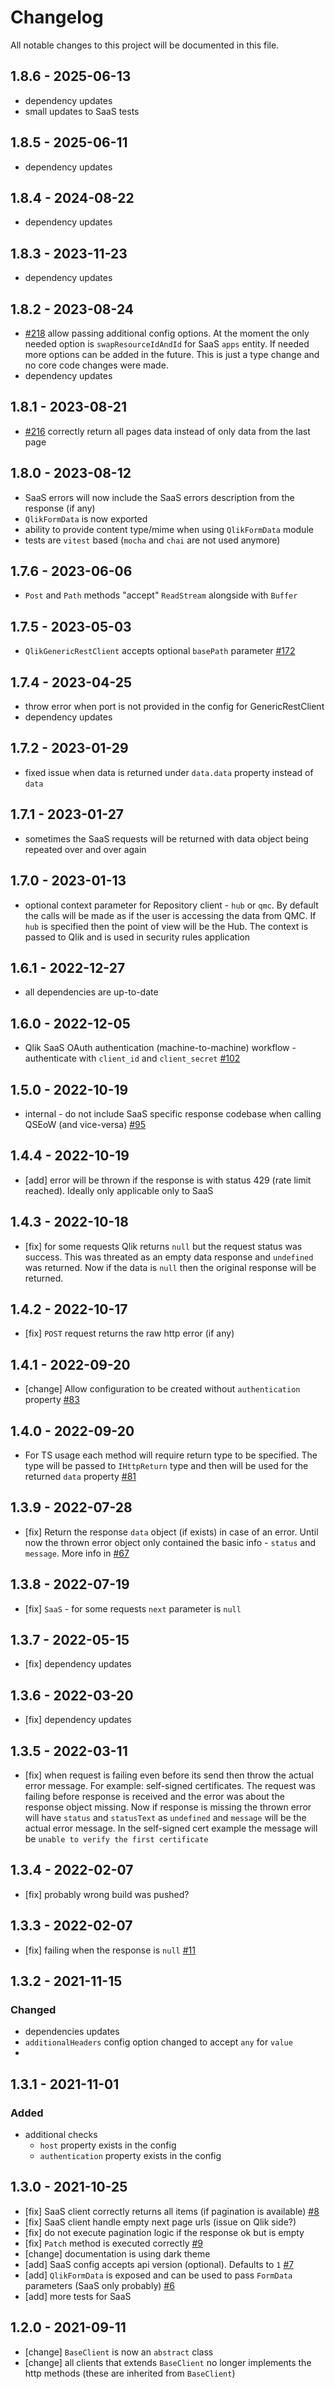 # Changelog

All notable changes to this project will be documented in this file.

## 1.8.6 - 2025-06-13

- dependency updates
- small updates to SaaS tests

## 1.8.5 - 2025-06-11

- dependency updates

## 1.8.4 - 2024-08-22

- dependency updates

## 1.8.3 - 2023-11-23

- dependency updates

## 1.8.2 - 2023-08-24

- [#218](https://github.com/Informatiqal/qlik-rest-api/issues/218) allow passing additional config options. At the moment the only needed option is `swapResourceIdAndId` for SaaS `apps` entity. If needed more options can be added in the future. This is just a type change and no core code changes were made.
- dependency updates

## 1.8.1 - 2023-08-21

- [#216](https://github.com/Informatiqal/qlik-rest-api/issues/216) correctly return all pages data instead of only data from the last page

## 1.8.0 - 2023-08-12

- SaaS errors will now include the SaaS errors description from the response (if any)
- `QlikFormData` is now exported
- ability to provide content type/mime when using `QlikFormData` module
- tests are `vitest` based (`mocha` and `chai` are not used anymore)

## 1.7.6 - 2023-06-06

- `Post` and `Path` methods "accept" `ReadStream` alongside with `Buffer`

## 1.7.5 - 2023-05-03

- `QlikGenericRestClient` accepts optional `basePath` parameter [#172](https://github.com/Informatiqal/qlik-rest-api/issues/172)

## 1.7.4 - 2023-04-25

- throw error when port is not provided in the config for GenericRestClient
- dependency updates

## 1.7.2 - 2023-01-29

- fixed issue when data is returned under `data.data` property instead of `data`

## 1.7.1 - 2023-01-27

- sometimes the SaaS requests will be returned with data object being repeated over and over again

## 1.7.0 - 2023-01-13

- optional context parameter for Repository client - `hub` or `qmc`. By default the calls will be made as if the user is accessing the data from QMC. If `hub` is specified then the point of view will be the Hub. The context is passed to Qlik and is used in security rules application

## 1.6.1 - 2022-12-27

- all dependencies are up-to-date

## 1.6.0 - 2022-12-05

- Qlik SaaS OAuth authentication (machine-to-machine) workflow - authenticate with `client_id` and `client_secret` [#102](https://github.com/Informatiqal/qlik-rest-api/issues/102)

## 1.5.0 - 2022-10-19

- internal - do not include SaaS specific response codebase when calling QSEoW (and vice-versa) [#95](https://github.com/Informatiqal/qlik-rest-api/issues/95)

## 1.4.4 - 2022-10-19

- [add] error will be thrown if the response is with status 429 (rate limit reached). Ideally only applicable only to SaaS

## 1.4.3 - 2022-10-18

- [fix] for some requests Qlik returns `null` but the request status was success. This was threated as an empty data response and `undefined` was returned. Now if the data is `null` then the original response will be returned.

## 1.4.2 - 2022-10-17

- [fix] `POST` request returns the raw http error (if any)

## 1.4.1 - 2022-09-20

- [change] Allow configuration to be created without `authentication` property [#83](https://github.com/Informatiqal/qlik-rest-api/issues/83)

## 1.4.0 - 2022-09-20

- For TS usage each method will require return type to be specified. The type will be passed to `IHttpReturn` type and then will be used for the returned `data` property [#81](https://github.com/Informatiqal/qlik-rest-api/issues/81)

## 1.3.9 - 2022-07-28

- [fix] Return the response `data` object (if exists) in case of an error. Until now the thrown error object only contained the basic info - `status` and `message`. More info in [#67](https://github.com/Informatiqal/qlik-rest-api/issues/67)

## 1.3.8 - 2022-07-19

- [fix] `SaaS` - for some requests `next` parameter is `null`

## 1.3.7 - 2022-05-15

- [fix] dependency updates

## 1.3.6 - 2022-03-20

- [fix] dependency updates

## 1.3.5 - 2022-03-11

- [fix] when request is failing even before its send then throw the actual error message. For example: self-signed certificates. The request was failing before response is received and the error was about the response object missing. Now if response is missing the thrown error will have `status` and `statusText` as `undefined` and `message` will be the actual error message. In the self-signed cert example the message will be `unable to verify the first certificate`

## 1.3.4 - 2022-02-07

- [fix] probably wrong build was pushed?

## 1.3.3 - 2022-02-07

- [fix] failing when the response is `null` [#11](https://github.com/Informatiqal/qlik-rest-api/issues/11)

## 1.3.2 - 2021-11-15

### Changed

- dependencies updates
- `additionalHeaders` config option changed to accept `any` for `value`
-

## 1.3.1 - 2021-11-01

### Added

- additional checks
  - `host` property exists in the config
  - `authentication` property exists in the config

## 1.3.0 - 2021-10-25

- [fix] SaaS client correctly returns all items (if pagination is available) [#8](https://github.com/Informatiqal/qlik-rest-api/issues/8)
- [fix] SaaS client handle empty next page urls (issue on Qlik side?)
- [fix] do not execute pagination logic if the response ok but is empty
- [fix] `Patch` method is executed correctly [#9](https://github.com/Informatiqal/qlik-rest-api/issues/9)
- [change] documentation is using dark theme
- [add] SaaS config accepts api version (optional). Defaults to `1` [#7](https://github.com/Informatiqal/qlik-rest-api/issues/7)
- [add] `QlikFormData` is exposed and can be used to pass `FormData` parameters (SaaS only probably) [#6](https://github.com/Informatiqal/qlik-rest-api/issues/6)
- [add] more tests for SaaS

## 1.2.0 - 2021-09-11

- [change] `BaseClient` is now an `abstract` class
- [change] all clients that extends `BaseClient` no longer implements the http methods (these are inherited from `BaseClient`)
